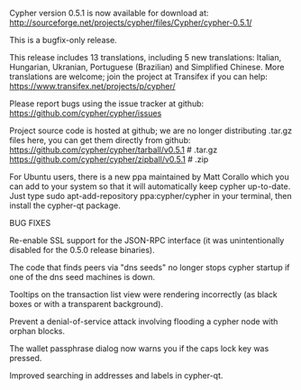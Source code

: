 Cypher version 0.5.1 is now available for download at:
http://sourceforge.net/projects/cypher/files/Cypher/cypher-0.5.1/

This is a bugfix-only release.

This release includes 13 translations, including 5 new translations:
Italian, Hungarian, Ukranian, Portuguese (Brazilian) and Simplified Chinese.
More translations are welcome; join the project at Transifex if you can help:
https://www.transifex.net/projects/p/cypher/

Please report bugs using the issue tracker at github:
https://github.com/cypher/cypher/issues

Project source code is hosted at github; we are no longer
distributing .tar.gz files here, you can get them
directly from github:
https://github.com/cypher/cypher/tarball/v0.5.1  # .tar.gz
https://github.com/cypher/cypher/zipball/v0.5.1  # .zip

For Ubuntu users, there is a new ppa maintained by Matt Corallo which
you can add to your system so that it will automatically keep
cypher up-to-date.  Just type
sudo apt-add-repository ppa:cypher/cypher
in your terminal, then install the cypher-qt package.


BUG FIXES

Re-enable SSL support for the JSON-RPC interface (it was unintentionally
disabled for the 0.5.0 release binaries).

The code that finds peers via "dns seeds" no longer stops cypher startup
if one of the dns seed machines is down.

Tooltips on the transaction list view were rendering incorrectly (as black boxes
or with a transparent background).

Prevent a denial-of-service attack involving flooding a cypher node with
orphan blocks.

The wallet passphrase dialog now warns you if the caps lock key was pressed.

Improved searching in addresses and labels in cypher-qt.
